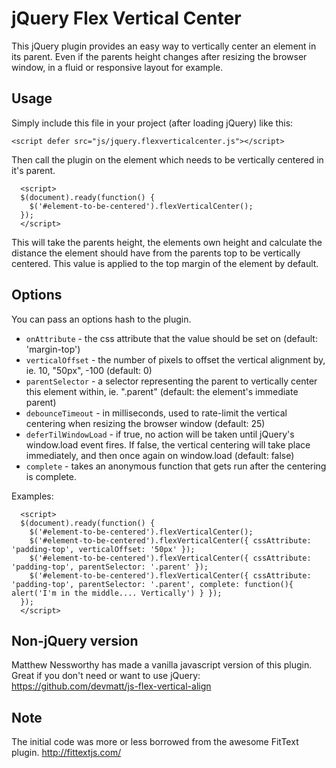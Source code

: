jQuery Flex Vertical Center
===========================

This jQuery plugin provides an easy way to vertically center an element in its parent. Even if the parents height changes after resizing the browser window, in a fluid or responsive layout for example.


Usage
-----

Simply include this file in your project (after loading jQuery) like this:

```<script defer src="js/jquery.flexverticalcenter.js"></script>```

Then call the plugin on the element which needs to be vertically centered in it's parent.

```
  <script>
  $(document).ready(function() {
    $('#element-to-be-centered').flexVerticalCenter();
  });
  </script>
```

This will take the parents height, the elements own height and calculate the distance the element should have from the parents top to be vertically centered. This value is applied to the top margin of the element by default.


Options
-------

You can pass an options hash to the plugin.

 - `onAttribute` - the css attribute that the value should be set on (default: 'margin-top')
 - `verticalOffset` - the number of pixels to offset the vertical alignment by, ie. 10, "50px", -100 (default: 0)
 - `parentSelector` - a selector representing the parent to vertically center this element within, ie. ".parent" (default: the element's immediate parent)
 - `debounceTimeout` - in milliseconds, used to rate-limit the vertical centering when resizing the browser window (default: 25)
 - `deferTilWindowLoad` - if true, no action will be taken until jQuery's window.load event fires. If false, the vertical centering will take place immediately, and then once again on window.load (default: false)
 - `complete` - takes an anonymous function that gets run after the centering is complete. 

Examples:

```
  <script>
  $(document).ready(function() {
    $('#element-to-be-centered').flexVerticalCenter();
    $('#element-to-be-centered').flexVerticalCenter({ cssAttribute: 'padding-top', verticalOffset: '50px' });
    $('#element-to-be-centered').flexVerticalCenter({ cssAttribute: 'padding-top', parentSelector: '.parent' });
    $('#element-to-be-centered').flexVerticalCenter({ cssAttribute: 'padding-top', parentSelector: '.parent', complete: function(){ alert('I'm in the middle.... Vertically') } });
  });
  </script>
```

Non-jQuery version
------------------

Matthew Nessworthy has made a vanilla javascript version of this plugin. Great if you don't need or want to use jQuery: https://github.com/devmatt/js-flex-vertical-align


Note
----

The initial code was more or less borrowed from the awesome FitText plugin. http://fittextjs.com/
